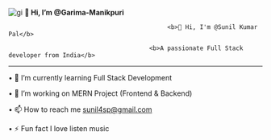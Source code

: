 ![gi](https://user-images.githubusercontent.com/108508073/208238102-c363c1b9-038d-402f-ac02-d9c9f239cb77.gif)
                                                <b>👋 Hi, I’m @Garima-Manikpuri </b>

                                                <b>👋 Hi, I'm @Sunil Kumar Pal</b>

                                           <b>A passionate Full Stack developer from India</b>
_______________________________________________________________________________________________________________________________________________________________________________________

•	🌱 I’m currently learning Full Stack Development

•	🤝 I’m working on MERN Project (Frontend & Backend)

•	📫 How to reach me sunil4sp@gmail.com

•	⚡ Fun fact I love listen music

